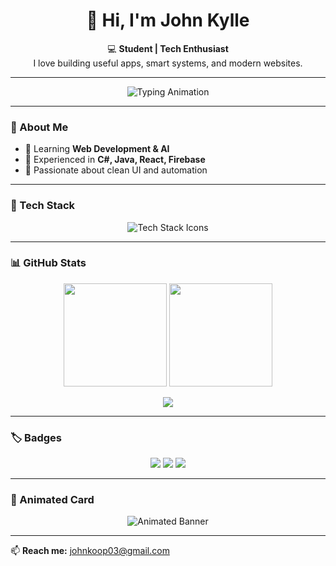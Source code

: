 <h1 align="center">👋 Hi, I'm John Kylle</h1>
<p align="center">
  💻 <strong>Student | Tech Enthusiast</strong><br/>
  I love building useful apps, smart systems, and modern websites.
</p>

---

<p align="center">
  <img src="https://readme-typing-svg.herokuapp.com?font=Poppins&size=22&duration=3000&pause=800&color=70A4FC&center=true&vCenter=true&width=500&lines=Full+Stack+Developer;C%23+%7C+React+%7C+Firebase;Always+Learning+New+Things+💡" alt="Typing Animation" />
</p>

---

### 🧠 About Me
- 🔹 Learning **Web Development & AI**  
- 🔹 Experienced in **C#, Java, React, Firebase**  
- 🔹 Passionate about clean UI and automation  

---

### 🚀 Tech Stack
<p align="center">
  <img src="https://skillicons.dev/icons?i=html,css,js,react,firebase,java,csharp,git,github,vscode" alt="Tech Stack Icons" />
</p>

---

### 📊 GitHub Stats
<p align="center">
  <img src="https://github-readme-stats.vercel.app/api?username=johnkylledev&show_icons=true&theme=tokyonight&hide_border=true&border_radius=12" height="165" />
  <img src="https://github-readme-streak-stats.herokuapp.com/?user=johnkylledev&theme=tokyonight&hide_border=true&border_radius=12" height="165" />
</p>

<p align="center">
  <img src="https://github-readme-stats.vercel.app/api/top-langs/?username=johnkylledev&layout=compact&theme=tokyonight&hide_border=true&border_radius=12" />
</p>

---

### 🏷️ Badges
<p align="center">
  <img src="https://img.shields.io/badge/Full%20Stack-Developer-blueviolet?style=for-the-badge" />
  <img src="https://img.shields.io/badge/Made%20with-%E2%9D%A4%EF%B8%8F%20by%20John%20Kylle-red?style=for-the-badge" />
  <img src="https://img.shields.io/badge/Open%20Source-Contributor-brightgreen?style=for-the-badge" />
</p>

---

### 🎨 Animated Card
<p align="center">
  <img src="https://svg-banners.vercel.app/api?type=glitch&text1=John%20Kylle%20👨‍💻&width=800&height=120" alt="Animated Banner" />
</p>

---

📫 **Reach me:** [johnkoop03@gmail.com](mailto:johnkoop03@gmail.com)
